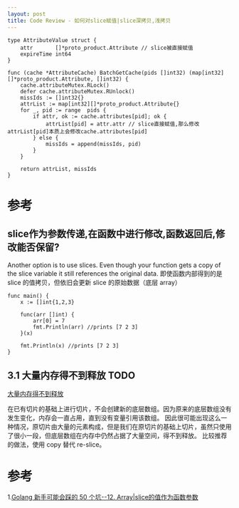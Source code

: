 ```yaml
---
layout: post
title: Code Review - 如何对slice赋值|slice深拷贝,浅拷贝
---
```


````
type AttributeValue struct {
	attr       []*proto_product.Attribute // slice被直接赋值
	expireTime int64
}

func (cache *AttributeCache) BatchGetCache(pids []int32) (map[int32][]*proto_product.Attribute, []int32) {
	cache.attributeMutex.RLock()
	defer cache.attributeMutex.RUnlock()
	missIds := []int32{}
	attrList := map[int32][]*proto_product.Attribute{}
	for _, pid := range  pids {
		if attr, ok := cache.attributes[pid]; ok {
			attrList[pid] = attr.attr // slice直接赋值,那么修改attrList[pid]本质上会修改cache.attributes[pid]
		} else {
			missIds = append(missIds, pid)
		}
	}

	return attrList, missIds
}
````

# 参考
## slice作为参数传递,在函数中进行修改,函数返回后,修改能否保留?
Another option is to use slices. 
Even though your function gets a copy of the slice variable it still references the original data.
即使函数内部得到的是 slice 的值拷贝，但依旧会更新 slice 的原始数据（底层 array）
```
func main() {  
    x := []int{1,2,3}

    func(arr []int) {
        arr[0] = 7
        fmt.Println(arr) //prints [7 2 3]
    }(x)

    fmt.Println(x) //prints [7 2 3]
}
```
## 3.1 大量内存得不到释放 TODO
[大量内存得不到释放](https://geektutu.com/post/hpg-slice.html#3-%E6%80%A7%E8%83%BD%E9%99%B7%E9%98%B1)

在已有切片的基础上进行切片，不会创建新的底层数组。因为原来的底层数组没有发生变化，内存会一直占用，直到没有变量引用该数组。
因此很可能出现这么一种情况，原切片由大量的元素构成，但是我们在原切片的基础上切片，虽然只使用了很小一段，但底层数组在内存中仍然占据了大量空间，得不到释放。
比较推荐的做法，使用 copy 替代 re-slice。

# 参考
1.[Golang 新手可能会踩的 50 个坑--12. Array|slice的值作为函数参数](https://segmentfault.com/a/1190000013739000)